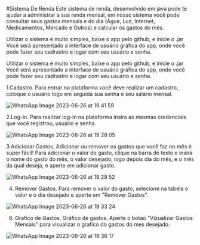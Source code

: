 #Sistema De Renda
Este sistema de renda, desenvolvido em java pode te ajudar a administrar a sua renda mensal, em nosso sistema você pode consultar seus gastos mensais e do dia (Água, Luz, Internet, Medicamentos, Mercado e Outros)
e calcular os gastos do mês.

Utilizar o sistema é muito simples, baixe o app pelo github, e inicie o .jar
Você será apresentado a interface de usuário gráfica do app, onde você pode fazer seu cadrastro
e logar com seu usuário e senha.

Utilizar o sistema é muito simples, baixe o app pelo github, e inicie o .jar Você será apresentado a interface de usuário gráfica do app, onde você pode fazer seu cadrastro e logar com seu usuário e senha.

1.Cadastro.
Para entrar na plataforma você deve realizar um cadastro, coloque o usuário logo em seguida sua senha e seu salário mensal.

![WhatsApp Image 2023-06-26 at 19 41 59](https://github.com/SrMassive/Sistema-De-Renda/assets/132691037/2ab5e07e-74dc-4fb9-b4e1-b9ef0326303c)


2.Log-in. 
Para realizar log-in na plataforma insira as mesmas credenciais que você registrou, usuário e senha.

![WhatsApp Image 2023-06-26 at 19 28 05](https://github.com/SrMassive/Sistema-De-Renda/assets/132691037/419d02f2-d905-4381-a798-184ddb37c485)


3.Adicionar Gastos.
Adicionar ou remover os gastos que você faz no mês é super fácil! Para adicionar o valor do gasto, clique na barra de texto e insira o nome do gasto do mês, 
o valor desejado, logo depois dia do mês, e o mês da qual deseja,  e aperte em adicionar gasto.


![WhatsApp Image 2023-06-26 at 19 29 52](https://github.com/SrMassive/Sistema-De-Renda/assets/132691037/3c902d12-67f8-458e-8a27-d1d479af5dae)

4. Remover Gastos.
Para remover o valor do gasto, selecione na tabela o valor e o dia desejado e aperte em "Remover Gastos".

![WhatsApp Image 2023-06-26 at 19 33 24](https://github.com/SrMassive/Sistema-De-Renda/assets/132691037/7f8ecfec-8fe6-4f91-a386-dd5f522c1869)

6. Grafico de Gastos.
Gráfico de gastos. Aperte o botao "Vizualizar Gastos Mensais" para visualizar o grafico do gastos do mes desejado.

![WhatsApp Image 2023-06-26 at 19 36 17](https://github.com/SrMassive/Sistema-De-Renda/assets/132691037/b3ba9dbd-79a4-489f-a542-0c076173f595)
